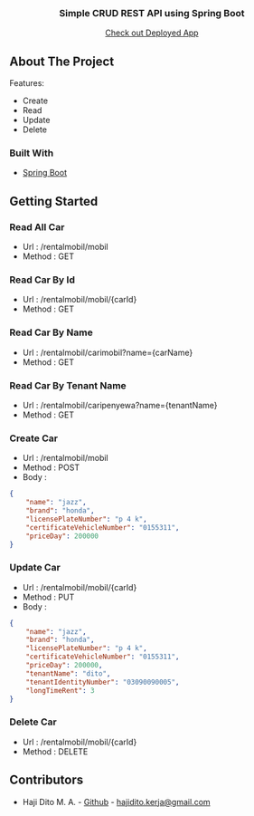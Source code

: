 <!-- PROJECT LOGO -->
<br />
<p align="center">
  <a href="https://github.com/hajidito/springboot-crud-rentalmobil"></a>

  <h3 align="center">Simple CRUD REST API using Spring Boot</h3>

  <p align="center">
    <a href="https://spring-crud-rentalmobil.herokuapp.com/rentalmobil/mobil">Check out Deployed App </a>
  </p>
</p>

<!-- ABOUT THE PROJECT -->
## About The Project

Features:
* Create
* Read
* Update
* Delete

### Built With
* [Spring Boot](https://spring.io/projects/spring-boot)


<!-- GETTING STARTED -->
## Getting Started

### Read All Car

* Url : /rentalmobil/mobil
* Method : GET


### Read Car By Id

* Url : /rentalmobil/mobil/{carId}
* Method : GET

### Read Car By Name

* Url : /rentalmobil/carimobil?name={carName}
* Method : GET

### Read Car By Tenant Name

* Url : /rentalmobil/caripenyewa?name={tenantName}
* Method : GET

### Create Car

* Url : /rentalmobil/mobil
* Method : POST
* Body :

```json
{
    "name": "jazz",
    "brand": "honda",
    "licensePlateNumber": "p 4 k",
    "certificateVehicleNumber": "0155311",
    "priceDay": 200000
}
```

### Update Car

* Url : /rentalmobil/mobil/{carId}
* Method : PUT
* Body :
```json
{
    "name": "jazz",
    "brand": "honda",
    "licensePlateNumber": "p 4 k",
    "certificateVehicleNumber": "0155311",
    "priceDay": 200000,
    "tenantName": "dito",
    "tenantIdentityNumber": "03090090005",
    "longTimeRent": 3
}
```

### Delete Car

* Url : /rentalmobil/mobil/{carId}
* Method : DELETE


<!-- CONTACT -->
## Contributors

* Haji Dito M. A. - [Github](https://github.com/hajidito) - hajidito.kerja@gmail.com


